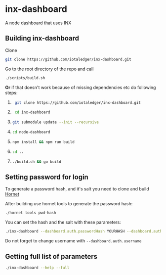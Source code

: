 # inx-dashboard
A node dashboard that uses INX

## Building inx-dashboard

Clone

```bash 
git clone https://github.com/iotaledger/inx-dashboard.git
```

Go to the root directory of the repo and call
```bash
./scripts/build.sh
```

**Or** if that doesn't work because of missing dependencies etc do following steps:

1. ```bash 
    git clone https://github.com/iotaledger/inx-dashboard.git
   ```
2. ```bash
    cd inx-dashboard
   ```
3. ```bash
   git submodule update --init --recursive
   ```
4. ```bash
   cd node-dashboard
   ```
5. ```bash
   npm install && npm run build
   ```
6. ```bash
   cd ..
   ```
7. ```bash
   ./build.sh && go build
   ```

## Setting password for login

To generate a password hash, and it's salt you need to clone and build <a href=https://github.com/iotaledger/hornet>Hornet</a>

After building use hornet tools to generate the password hash:
```bash
./hornet tools pwd-hash
```

You can set the hash and the salt with these parameters:
```bash
./inx-dashboard --dashboard.auth.passwordHash YOURHASH --dashboard.auth.passwordSalt YOURSALT
```

Do not forget to change username with ```--dashboard.auth.username```

## Getting full list of parameters

```bash
./inx-dashboard --help --full
```